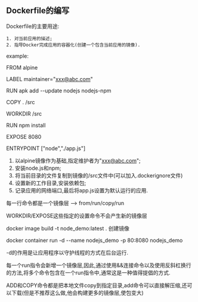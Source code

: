 ## Dockerfile的编写

Dockerfile的主要用途:

	1. 对当前应用的描述;
 	2. 指导Docker完成应用的容器化(创建一个包含当前应用的镜像).

example:

FROM alpine

LABEL maintainer="xxx@abc.com"

RUN apk add --update nodejs nodejs-npm

COPY . /src

WORKDIR /src

RUN npm install

EXPOSE 8080

ENTRYPOINT ["node","./app.js"]

1. 以alpine镜像作为基础,指定维护者为"xxx@abc.com";
2. 安装node.js和npm;
3. 将当前目录的文件复制到镜像的/src文件中(可以加入.dockerignore文件)
4. 设置新的工作目录,安装依赖包;
5. 记录应用的网络端口,最后将app.js设置为默认运行的应用.

每一行命令都是一个镜像层 --> from/run/copy/run

WORKDIR/EXPOSE这些指定的设置命令不会产生新的镜像层

docker image build -t node_demo:latest .  创建镜像

docker container run -d --name nodejs_demo -p 80:8080 nodejs_demo

-d的作用是让应用程序以守护线程的方式在后台运行.

每一个run指令会新增一个镜像层,因此,通过使用&&连接命令以及使用反斜杠换行的方法,将多个命令包含在一个run指令中,通常这是一种值得提倡的方式.

ADD和COPY命令都是把本地文件copy到指定目录,add命令可以直接解压缩,还可以下载(但是不推荐这么做,他会构建更多的镜像层,使包变大)



